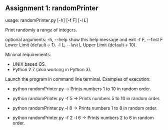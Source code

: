 ## Assignment 1: randomPrinter

usage: randomPrinter.py [-h] [-f F] [-l L]

Print randomly a range of integers.

optional arguments:
  -h, --help       show this help message and exit
  -f F, --first F  Lower Limit (default-> 1).
  -l L, --last L   Upper Limit (default-> 10).

Minimal requirements:
- UNIX based OS.
- Python 2.7 (also working in Python 3).

Launch the program in command line terminal. Examples of execution:

- python randomPrinter.py -> Prints numbers 1 to 10 in random order.

- python randomPrinter.py -f 5 -> Prints numbers 5 to 10 in random order.

- python randomPrinter.py -l 8 -> Prints numbers 1 to 8 in random order.

- python randomPrinter.py -f 2 -l 6 -> Prints numbers 2 to 6 in random order.
